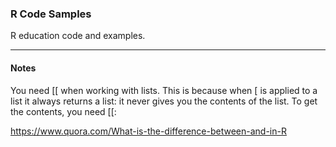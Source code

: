 ### R Code Samples

R education code and examples.

------------------------------------------------------------------
#### Notes

You need [[ when working with lists. This is because when [ is applied to a list it always returns a list: it never gives you the contents of the list. To get the contents, you need [[:

https://www.quora.com/What-is-the-difference-between-and-in-R
